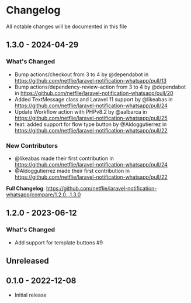 # Changelog

All notable changes will be documented in this file

## 1.3.0 - 2024-04-29

### What's Changed

* Bump actions/checkout from 3 to 4 by @dependabot in https://github.com/netflie/laravel-notification-whatsapp/pull/13
* Bump actions/dependency-review-action from 3 to 4 by @dependabot in https://github.com/netflie/laravel-notification-whatsapp/pull/20
* Added TextMessage class and Laravel 11 support by @likeabas in https://github.com/netflie/laravel-notification-whatsapp/pull/24
* Update Workflow action with PHPv8.2 by @aalbarca in https://github.com/netflie/laravel-notification-whatsapp/pull/25
* feat: added support for flow type button by @Aldoggutierrez in https://github.com/netflie/laravel-notification-whatsapp/pull/22

### New Contributors

* @likeabas made their first contribution in https://github.com/netflie/laravel-notification-whatsapp/pull/24
* @Aldoggutierrez made their first contribution in https://github.com/netflie/laravel-notification-whatsapp/pull/22

**Full Changelog**: https://github.com/netflie/laravel-notification-whatsapp/compare/1.2.0...1.3.0

## 1.2.0 - 2023-06-12

### What's Changed

- Add support for template buttons #9

## Unreleased

## 0.1.0 - 2022-12-08

- Initial release
